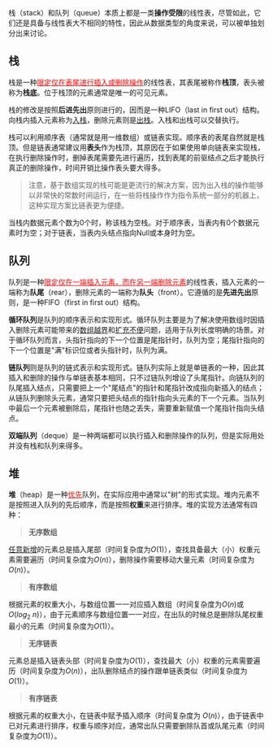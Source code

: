 栈（stack）和队列（queue）本质上都是一类**操作受限**的线性表，尽管如此，它们还是具备与线性表大不相同的特性，因此从数据类型的角度来说，可以被单独划分出来讨论。

## 栈

栈是一种<font color=red><u>限定仅在表尾进行插入或删除操作</u></font>的线性表，其表尾被称作**栈顶**，表头被称为**栈底**。位于栈顶的元素通常是唯一的可见元素。

栈的修改是按照**后进先出**原则进行的，因而是一种LIFO（last in first out）结构。向栈内插入元素称为<u>入栈</u>，删除元素则是<u>出栈</u>。入栈和出栈可以交替执行。

栈可以利用顺序表（通常就是用一维数组）或链表实现。顺序表的表尾自然就是栈顶。但是链表通常建议用**表头**作为栈顶，其原因在于如果使用单向链表来实现栈，在执行删除操作时，删掉表尾需要先进行遍历，找到表尾的前驱结点之后才能执行真正的删除操作，时间开销比操作表头要大得多。 

>注意，基于数组实现的栈可能是更流行的解决方案，因为出入栈的操作能够以非常快的常数时间运行，在一些将栈操作作为指令系统一部分的机器上，这种实现方案比链表更为便捷。

当栈内数据元素个数为0个时，称该栈为空栈。对于顺序表，当表内有0个数据元素时为空；对于链表，当表内头结点指向Null或本身时为空。


## 队列

队列是一种<font color=red><u>限定仅在一端插入元素，而在另一端删除元素</u></font>的线性表，插入元素的一端称为**队尾**（rear），删除元素的一端称为**队头**（front）。它遵循的是**先进先出**原则，是一种FIFO（first in first out）结构。

**循环队列**是队列的顺序表示和实现形式。循环队列主要是为了解决使用数组时因插入删除元素可能带来的<u>数组越界</u>和<u>扩充不便</u>问题，适用于队列长度明确的场景。对于循环队列而言，头指针指向的下一个位置是尾指针时，队列为空；尾指针指向的下一个位置是"满"标识位或者头指针时，队列为满。

**链队列**则是队列的链式表示和实现形式。链队列实际上就是单链表的一种，因此其插入和删除的操作与单链表基本相同，只不过链队列增设了头尾指针。向链队列的队尾插入结点，只需要把上一个"尾结点"的指针和尾指针改成指向新插入的结点；从链队列删除头元素，通常只要把头结点的指针指向头元素的下一个元素。当队列中最后一个元素被删除后，尾指针也随之丢失，需要重新赋值一个尾指针指向头结点。

**双端队列**（deque）是一种两端都可以执行插入和删除操作的队列，但是实际用处并没有栈和队列来得多。

## 堆

**堆**（heap）是一种<font color=red><u>优先</u></font>队列，在实际应用中通常以"树"的形式实现。堆内元素不是按照进入队列的先后顺序，而是按照**权重**来进行排序。堆的实现方法通常有四种：

> **无序数组**

<u>任意新增</u>的元素总是插入尾部（时间复杂度为$O(1)$），查找具备最大（小）权重元素需要遍历（时间复杂度为$O(n)$），删除操作需要移动大量元素（时间复杂度为$O(n)$）。

> **有序数组**

根据元素的权重大小，与数组位置一一对应插入数组（时间复杂度为$O(n)$或$O(log_2\ n)$），由于元素顺序与数组位置一一对应，在出队的时候总是删除队尾权重最小的元素（时间复杂度为$O(1)$）。

> **无序链表**

元素总是插入链表头部（时间复杂度为$O(1)$），查找最大（小）权重的元素需要遍历（时间复杂度为$O(n)$），出队删除结点的操作跟单链表类似（时间复杂度为$O(1)$）。

> **有序链表**

根据元素的权重大小，在链表中赋予插入顺序（时间复杂度为 $O(n)$），由于链表中已对元素进行排序，权重与顺序对应，通常出队只需要删除队首或队尾元素（时间复杂度为$O(1)$）。